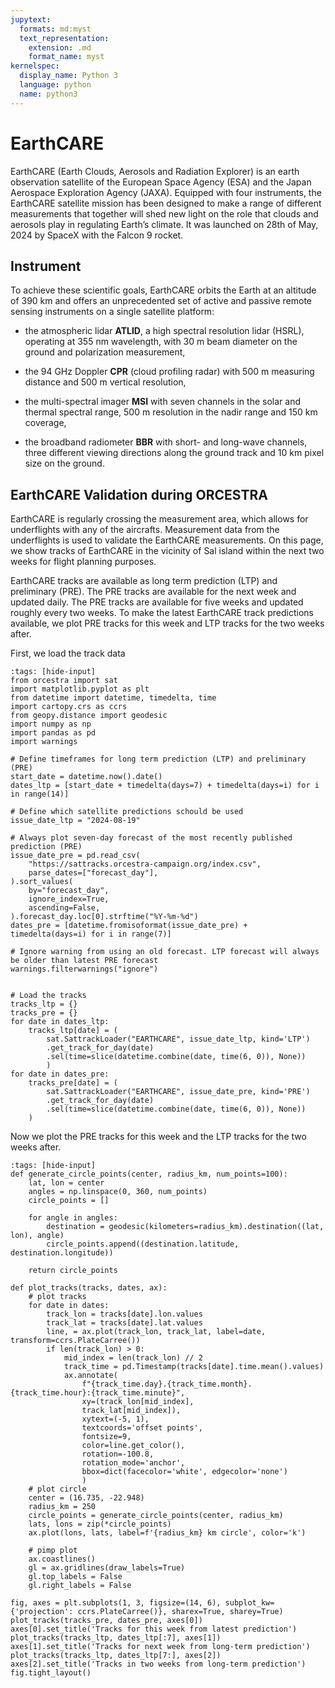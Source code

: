 ```yaml
---
jupytext:
  formats: md:myst
  text_representation:
    extension: .md
    format_name: myst
kernelspec:
  display_name: Python 3
  language: python
  name: python3
---
```


# EarthCARE


EarthCARE (Earth Clouds, Aerosols and Radiation Explorer) is an earth observation satellite of the European Space Agency (ESA) and the Japan Aerospace Exploration Agency (JAXA). Equipped with four instruments, the EarthCARE satellite mission has been designed to make a range of different measurements that together will shed new light on the role that clouds and aerosols play in regulating Earth’s climate. It was launched on 28th of May, 2024 by SpaceX with the Falcon 9 rocket.


## Instrument

To achieve these scientific goals, EarthCARE orbits the Earth at an altitude of 390 km and offers an unprecedented set of active and passive remote sensing instruments on a single satellite platform:

* the atmospheric lidar **ATLID**, a high spectral resolution lidar (HSRL), operating at 355 nm wavelength, with 30 m beam diameter on the ground and polarization measurement,
 
* the 94 GHz Doppler **CPR** (cloud profiling radar) with 500 m measuring distance and 500 m vertical resolution,
 
* the multi-spectral imager **MSI** with seven channels in the solar and thermal spectral range, 500 m resolution in the nadir range and 150 km coverage,
 
* the broadband radiometer **BBR** with short- and long-wave channels, three different viewing directions along the ground track and 10 km pixel size on the ground.

## EarthCARE Validation during ORCESTRA

EarthCARE is regularly crossing the measurement area, which allows for underflights with any of the aircrafts. Measurement data from the underflights is used to validate the EarthCARE measurements. On this page, we show tracks of EarthCARE in the vicinity of Sal island within the next two weeks for flight planning purposes. 

EarthCARE tracks are available as long term prediction (LTP) and preliminary (PRE). The PRE tracks are available for the next week and updated daily. The PRE tracks are available for five weeks and updated roughly every two weeks. To make the latest EarthCARE track predictions available, we plot PRE tracks for this week and LTP tracks for the two weeks after. 

First, we load the track data 
```{code-cell} python3
:tags: [hide-input]
from orcestra import sat
import matplotlib.pyplot as plt
from datetime import datetime, timedelta, time
import cartopy.crs as ccrs 
from geopy.distance import geodesic 
import numpy as np
import pandas as pd
import warnings 

# Define timeframes for long term prediction (LTP) and preliminary (PRE)
start_date = datetime.now().date()
dates_ltp = [start_date + timedelta(days=7) + timedelta(days=i) for i in range(14)]

# Define which satellite predictions schould be used 
issue_date_ltp = "2024-08-19"

# Always plot seven-day forecast of the most recently published prediction (PRE)
issue_date_pre = pd.read_csv(
    "https://sattracks.orcestra-campaign.org/index.csv",
    parse_dates=["forecast_day"],
).sort_values(
    by="forecast_day",
    ignore_index=True,
    ascending=False,
).forecast_day.loc[0].strftime("%Y-%m-%d")
dates_pre = [datetime.fromisoformat(issue_date_pre) + timedelta(days=i) for i in range(7)]

# Ignore warning from using an old forecast. LTP forecast will always be older than latest PRE forecast
warnings.filterwarnings("ignore") 


# Load the tracks 
tracks_ltp = {}
tracks_pre = {}
for date in dates_ltp:
    tracks_ltp[date] = (
        sat.SattrackLoader("EARTHCARE", issue_date_ltp, kind='LTP')
        .get_track_for_day(date)
        .sel(time=slice(datetime.combine(date, time(6, 0)), None))
        )
for date in dates_pre:
    tracks_pre[date] = (
        sat.SattrackLoader("EARTHCARE", issue_date_pre, kind='PRE')
        .get_track_for_day(date)
        .sel(time=slice(datetime.combine(date, time(6, 0)), None))
    )
```
Now we plot the PRE tracks for this week and the LTP tracks for the two weeks after. 

```{code-cell} python3
:tags: [hide-input]
def generate_circle_points(center, radius_km, num_points=100):
    lat, lon = center
    angles = np.linspace(0, 360, num_points)
    circle_points = []

    for angle in angles:
        destination = geodesic(kilometers=radius_km).destination((lat, lon), angle)
        circle_points.append((destination.latitude, destination.longitude))

    return circle_points

def plot_tracks(tracks, dates, ax): 
    # plot tracks
    for date in dates:
        track_lon = tracks[date].lon.values
        track_lat = tracks[date].lat.values
        line, = ax.plot(track_lon, track_lat, label=date, transform=ccrs.PlateCarree())
        if len(track_lon) > 0:
            mid_index = len(track_lon) // 2
            track_time = pd.Timestamp(tracks[date].time.mean().values)
            ax.annotate(
                f"{track_time.day}.{track_time.month}. {track_time.hour}:{track_time.minute}",
                xy=(track_lon[mid_index],
                track_lat[mid_index]),
                xytext=(-5, 1),
                textcoords='offset points',
                fontsize=9, 
                color=line.get_color(),
                rotation=-100.8, 
                rotation_mode='anchor', 
                bbox=dict(facecolor='white', edgecolor='none')
                )
    # plot circle
    center = (16.735, -22.948) 
    radius_km = 250
    circle_points = generate_circle_points(center, radius_km)
    lats, lons = zip(*circle_points)
    ax.plot(lons, lats, label=f'{radius_km} km circle', color='k')

    # pimp plot
    ax.coastlines()
    gl = ax.gridlines(draw_labels=True)
    gl.top_labels = False
    gl.right_labels = False

fig, axes = plt.subplots(1, 3, figsize=(14, 6), subplot_kw={'projection': ccrs.PlateCarree()}, sharex=True, sharey=True)
plot_tracks(tracks_pre, dates_pre, axes[0])
axes[0].set_title('Tracks for this week from latest prediction')
plot_tracks(tracks_ltp, dates_ltp[:7], axes[1])
axes[1].set_title('Tracks for next week from long-term prediction')
plot_tracks(tracks_ltp, dates_ltp[7:], axes[2])
axes[2].set_title('Tracks in two weeks from long-term prediction')
fig.tight_layout()
```
